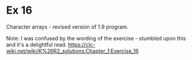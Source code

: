 # Ex 16

Character arrays - revised version of 1.9 program.

Note: I was confused by the wording of the exercise - stumbled upon this and it's a delightful read.
https://clc-wiki.net/wiki/K%26R2_solutions:Chapter_1:Exercise_16